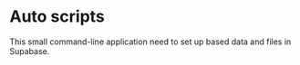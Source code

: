 # Auto scripts

This small command-line application need to set up based data and files in Supabase.

<!-- todo: describe scripts -->